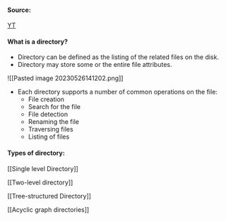 #### Source:
[YT](https://www.youtube.com/watch?v=eK_mEHG20PA&list=PLXj4XH7LcRfDrdQuJTHIPmKMpa7eYVaPm&index=78)


#### What is a directory?

* Directory can be defined as the listing of the related files on the disk.
* Directory may store some or the entire file attributes.

![[Pasted image 20230526141202.png]]

* Each directory supports a number of common operations on the file:
	* File creation
	* Search for the file
	* File detection
	* Renaming the file
	* Traversing files
	* Listing of files

#### Types of directory:

[[Single level Directory]]

[[Two-level directory]]

[[Tree-structured Directory]]

[[Acyclic graph directories]]
